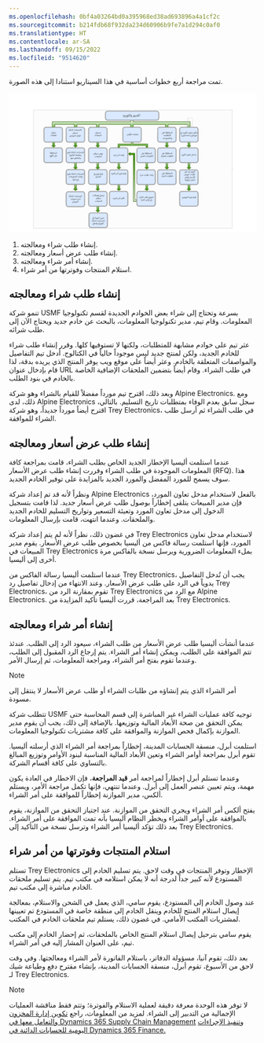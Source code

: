 ```yaml
---
ms.openlocfilehash: 0bf4a03264bd0a395968ed38ad693896a4a1cf2c
ms.sourcegitcommit: b214fdb68f932da234d60906b9fe7a1d294c0af0
ms.translationtype: HT
ms.contentlocale: ar-SA
ms.lasthandoff: 09/15/2022
ms.locfileid: "9514620"
---
```

تمت مراجعة أربع خطوات أساسية في هذا السيناريو استنادا إلى هذه الصورة.
 
[![مخطط سيناريو التدبير والتوريد.](../media/procurement-sourcing-1.png)](../media/procurement-sourcing-1.png#lightbox)

1.  إنشاء طلب شراء ومعالجته.
2.  إنشاء طلب عرض أسعار ومعالجته.
3.  إنشاء أمر شراء ومعالجته.
4.  استلام المنتجات وفوترتها من أمر شراء.
 
## <a name="create-and-process-a-purchase-requisition"></a>إنشاء طلب شراء ومعالجته 

تنمو شركة USMF بسرعة وتحتاج إلى شراء بعض الخوادم الجديدة لقسم تكنولوجيا المعلومات. وقام تيم، مدير تكنولوجيا المعلومات، بالبحث عن خادم جديد ويحتاج الآن إلى طلب شرائه.

عثر تيم على خوادم مشابهة للمتطلبات، ولكنها لا تستوفيها كلها. وقرر إنشاء طلب شراء للخادم الجديد، ولكن لمنتج جديد ليس موجوداً حالياً في الكتالوج. أدخل تيم التفاصيل والمواصفات المتعلقة بالخادم. وعثر أيضاً على موقع ويب يوفر المنتج الذي يريده بدقة، لذا قام بإدخال عنوان URL في طلب الشراء. وقام أيضاً بتضمين الملحقات الإضافية الخاصة بالخادم في بنود الطلب.

وبعد ذلك، اقترح تيم مورداً مفضلاً للقيام بالشراء وهو شركة Alpine Electronics. ومع ذلك، لدى Alpine Electronics سجل سابق بعدم الوفاء بمتطلبات تاريخ التسليم. بالتالي، اقترح أيضاً مورداً جديداً، وهو شركة Trey Electronics، في طلب الشراء ثم أرسل طلب الشراء للموافقة.

## <a name="create-and-process-a-request-for-quotation"></a>إنشاء طلب عرض أسعار ومعالجته 

عندما استلمت أليسيا الإخطار الجديد الخاص بطلب الشراء، قامت بمراجعة كافة المعلومات الموجودة في طلب الشراء وقررت إنشاء طلب عرض الأسعار (RFQ). هذا سوف يسمح للمورد المفضل والمورد الجديد بالمزايدة على توفير الخادم الجديد.

ونظراً لأنه قد تم إعداد شركة Alpine Electronics بالفعل لاستخدام مدخل تعاون المورد، فإن مدير المبيعات يتلقى إخطاراً بوصول طلب عرض أسعار جديد. لذا قامت بتسجيل الدخول إلى مدخل تعاون المورد وتعبئة التسعير وتواريخ التسليم للخادم الجديد والملحقات. وعندما انتهت، قامت بإرسال المعلومات.

في غضون ذلك، نظراً لأنه لم يتم إعداد شركة Trey Electronics لاستخدام مدخل تعاون المورد، فإنها استلمت رسالة فاكس من أليسيا بخصوص طلب عرض الأسعار. يقوم مدير المبيعات في Trey Electronics بملء المعلومات الضرورية ويرسل نسخة بالفاكس مرة أخرى إلى أليسيا.

عندما استلمت أليسيا رسالة الفاكس من Trey Electronics، يجب أن تُدخل التفاصيل يدوياً في الرد على طلب عرض الأسعار. وعند الانتهاء من إدخال تفاصيل رد Trey Electronics، تقوم بمقارنة الرد من Trey Electronics مع الرد من Alpine Electronics. بعد المراجعة، قررت أليسيا تأكيد المزايدة من Trey Electronics.

## <a name="create-and-process-a-purchase-order"></a>إنشاء أمر شراء ومعالجته 

عندما أنشأت أليسيا طلب عرض الأسعار من طلب الشراء، سيعود الرد إلى الطلب. عندئذ تتم الموافقة على الطلب، ويمكن إنشاء أمر الشراء. يتم إرجاع الرد المقبول إلى الطلب، وعندما تقوم بفتح أمر الشراء، ومراجعة المعلومات، ثم إرسال الأمر.

> [!NOTE]
> أمر الشراء الذي يتم إنشاؤه من طلبات الشراء أو طلب عرض الأسعار لا ينتقل إلى مسودة.

تتطلب شركة USMF توجيه كافة عمليات الشراء غير المباشرة إلى قسم المحاسبة حتى يمكن التحقق من صحة الأبعاد المالية وتوزيعها. بالإضافة إلى ذلك، يجب أن يقوم مدير الموازنة بإكمال فحص الموازنة والموافقة على كافة مشتريات تكنولوجيا المعلومات.

استلمت أبرل، منسقة الحسابات المدينة، إخطاراً بمراجعة أمر الشراء الذي أرسلته أليسيا. تقوم أبرل بمراجعة أوامر الشراء وتعين الأبعاد المالية المناسبة لبنود الأوامر وتوزيع المبالغ بالتساوي على كافة أقسام الشركة.

وعندما تستلم أبرل إخطاراً لمراجعة أمر **قيد المراجعة**، فإن الاخطار في العادة يكون مهمة، ويتم تعيين عنصر العمل إلى أبرل. وعندما تنتهي، فإنها تكمل مراجعة الأمر، ويستلم ألكس، مدير الموازنة إخطاراً للموافقة على أمر الشراء.

يفتح ألكس أمر الشراء ويجري التحقق من الموازنة. عند اجتياز التحقق من الموازنة، يقوم بالموافقة على أوامر الشراء ويخطر النظام أليسيا بأنه تمت الموافقة على أمر الشراء. بعد ذلك تؤكد أليسيا أمر الشراء وترسل نسخة من التأكيد إلى Trey Electronics.

## <a name="receive-and-invoice-products-from-a-purchase-order"></a>استلام المنتجات وفوترتها من أمر شراء 

تستلم Trey Electronics الإخطار وتوفر المنتجات في وقت لاحق. يتم تسليم الخادم إلى المستودع لأنه كبير جداً لدرجة أنه لا يمكن استلامه في مكتب تيم. يتم تسليم ملحقات الخادم مباشرة إلى مكتب تيم.

عند وصول الخادم إلى المستودع، يقوم سامي، الذي يعمل في الشحن والاستلام، بمعالجة إيصال استلام المنتج للخادم وينقل الخادم إلى منطقة خاصة في المستودع تم تعيينها لمشتريات المكتب الأمامي. في غضون ذلك، يستلم تيم ملحقات الخادم في المكتب.

يقوم سامي بترحيل إيصال استلام المنتج الخاص بالملحقات، ثم إحضار الخادم إلى مكتب تيم، على العنوان المشار إليه في أمر الشراء.

بعد ذلك، تقوم آنيا، مسؤولة الدفاتر، باستلام الفاتورة لأمر الشراء ومعالجتها. وفي وقت لاحق من الأسبوع، تقوم أبرل، منسقة الحسابات المدينة، بإنشاء مقترح دفع وطباعة شيك لـ Trey Electronics.

> [!NOTE] 
> لا توفر هذه الوحدة معرفة دقيقة لعملية الاستلام والفوترة؛ وتتم فقط مناقشة العمليات الإجمالية من التدبير إلى الشراء. لمزيد من المعلومات، راجع [تكوين إدارة المخزون والتعامل معها في Dynamics 365 Supply Chain Management](/training/modules/configure-inventory-management-dyn365-supply-chain-mgmt/?azure-portal=true) و[تنفيذ الإجراءات اليومية للحسابات الدائنة في Dynamics 365 Finance.](/training/modules/accounts-payable-daily-procedures-dyn365-finance/?azure-portal=true)
